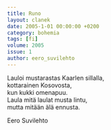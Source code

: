 ```yaml
---
title: Runo
layout: clanek
date: 2005-1-01 00:00:00 +0200
category: bohemia
tags: [fi]
volume: 2005
issue: 1
author: eero_suvilehto
---
```

  
Lauloi mustarastas Kaarlen sillalla,  
kottarainen Kosovosta,  
kun kukki omenapuu.  
Laula mitä laulat musta lintu,  
mutta mitään älä ennusta.  

Eero Suvilehto 